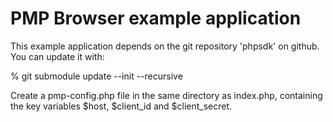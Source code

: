 # PMP Browser example application

This example application depends on the git repository 'phpsdk' on github.
You can update it with:

 % git submodule update --init --recursive

Create a pmp-config.php file in the same directory as index.php,
containing the key variables $host, $client_id and $client_secret.


